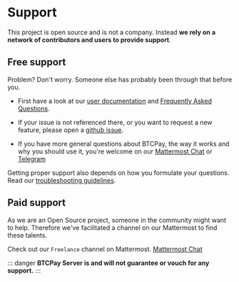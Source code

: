 # Support

This project is open source and is not a company. Instead **we rely on a network of contributors and users to provide support**.

## Free support

Problem? Don't worry. Someone else has probably been through that before you.

* First have a look at our [user documentation](./README.md) and [Frequently Asked Questions](./FAQ/readme.md).

* If your issue is not referenced there, or you want to request a new feature, please open a [github issue](https://github.com/btcpayserver/btcpayserver/issues).

* If you have more general questions about BTCPay, the way it works and why you should use it, you're welcome on our [Mattermost Chat](https://chat.btcpayserver.org/) or [Telegram](https://t.me/btcpayserver)

Getting proper support also depends on how you formulate your questions. Read our [troubleshooting guidelines](./Troubleshooting.md).

## Paid support

As we are an Open Source project, someone in the community might want to help. 
Therefore we've facilitated a channel on our Mattermost to find these talents. 

Check out our `Freelance` channel on Mattermost. 
[Mattermost Chat](https://chat.btcpayserver.org/btcpayserver/channels/freelance-jobs)

::: danger
**BTCPay Server is and will not guarantee or vouch for any support.**
:::

